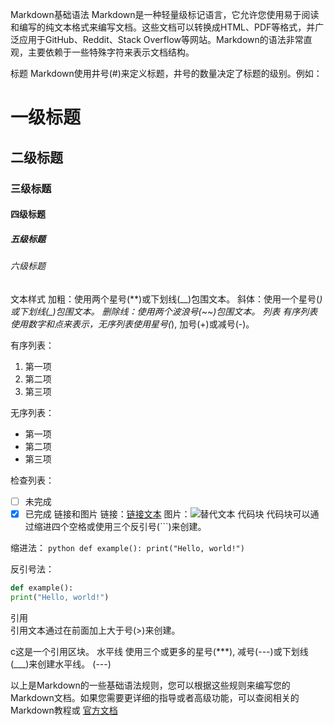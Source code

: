 Markdown基础语法
Markdown是一种轻量级标记语言，它允许您使用易于阅读和编写的纯文本格式来编写文档。这些文档可以转换成HTML、PDF等格式，并广泛应用于GitHub、Reddit、Stack Overflow等网站。Markdown的语法非常直观，主要依赖于一些特殊字符来表示文档结构。

标题
Markdown使用井号(#)来定义标题，井号的数量决定了标题的级别。例如：

# 一级标题
## 二级标题
### 三级标题
#### 四级标题
##### 五级标题
###### 六级标题
文本样式
加粗：使用两个星号(**)或下划线(__)包围文本。
斜体：使用一个星号(*)或下划线(_)包围文本。
删除线：使用两个波浪号(~~)包围文本。
列表
有序列表使用数字和点来表示，无序列表使用星号(*), 加号(+)或减号(-)。

有序列表：
1. 第一项
2. 第二项
3. 第三项

无序列表：
* 第一项
* 第二项
* 第三项

检查列表：
- [ ] 未完成
- [x] 已完成
链接和图片
链接：[链接文本](http://example.com)
图片：![替代文本](image.jpg)
代码块
代码块可以通过缩进四个空格或使用三个反引号(```)来创建。

缩进法：
    ```python
    def example():
        print("Hello, world!")
    ```

反引号法：
```python
def example():
print("Hello, world!")
```

引用  
引用文本通过在前面加上大于号(>)来创建。

c这是一个引用区块。
水平线
使用三个或更多的星号(***), 减号(---)或下划线(___)来创建水平线。
 (---)
 
以上是Markdown的一些基础语法规则，您可以根据这些规则来编写您的Markdown文档。如果您需要更详细的指导或者高级功能，可以查阅相关的Markdown教程或 [官方文档](https://markdown.com.cn/basic-syntax/)